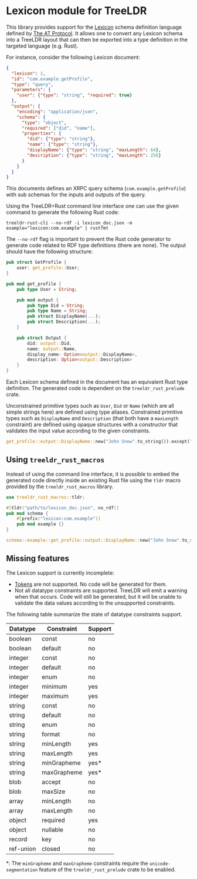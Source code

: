 # Lexicon module for TreeLDR

This library provides support for the [Lexicon](https://atproto.com/guides/lexicon) schema definition language defined by [The AT Protocol](https://atproto.com/). It allows one to convert any Lexicon schema into a TreeLDR layout that can then be exported into a type definition in the targeted language (e.g. Rust).

For instance, consider the following Lexicon document:
```json
{
  "lexicon": 1,
  "id": "com.example.getProfile",
  "type": "query",
  "parameters": {
    "user": {"type": "string", "required": true}
  },
  "output": {
    "encoding": "application/json",
    "schema": {
      "type": "object",
      "required": ["did", "name"],
      "properties": {
        "did": {"type": "string"},
        "name": {"type": "string"},
        "displayName": {"type": "string", "maxLength": 64},
        "description": {"type": "string", "maxLength": 256}
      }
    }
  }
}
```
This documents defines an XRPC query schema (`com.example.getProfile`) with sub schemas for the inputs and outputs of the query.

Using the TreeLDR+Rust command line interface one can use the given command to generate the following Rust code:
```
treeldr-rust-cli --no-rdf -i lexicon_doc.json -m example="lexicon:com.example" | rustfmt
```
The `--no-rdf` flag is important to prevent the Rust code generator to generate code related to RDF type definitions (there are none). The output should have the following structure:
```rust
pub struct GetProfile {
	user: get_profile::User;
}

pub mod get_profile {
	pub type User = String;

	pub mod output {
		pub type Did = String;
		pub type Name = String;
		pub struct DisplayName(...);
		pub struct Description(...);
	}

	pub struct Output {
		did: output::Did,
		name: output::Name,
		display_name: Option<output::DisplayName>,
		description: Option<output::Description>
	}
}
```
Each Lexicon schema defined in the document has an equivalent Rust type definition. The generated code is dependent on the `treeldr_rust_prelude` crate.

Unconstrained primitive types such as `User`, `Did` or `Name` (which are all simple strings here) are defined using type aliases. Constrained primitive types such as `DisplayName` and `Description` (that both have a `maxLength` constraint) are defined using opaque structures with a constructor that validates the input value according to the given constraints.
```rust
get_profile::output::DisplayName::new("John Snow".to_string()).except("invalid display name")
```

## Using `treeldr_rust_macros`

Instead of using the command line interface, it is possible to embed the generated code directly inside an existing Rust file using the `tldr` macro provided by the `treeldr_rust_macros` library.
```rust
use treeldr_rust_macros::tldr;

#[tldr("path/to/lexicon_doc.json", no_rdf)]
pub mod schema {
	#[prefix("lexicon:com.example")]
	pub mod example {}
}

schema::example::get_profile::output::DisplayName::new("John Snow".to_string()).except("invalid display name")
```

## Missing features

The Lexicon support is currently incomplete:
  - [Tokens](https://atproto.com/guides/lexicon#tokens) are not supported. No code will be generated for them.
  - Not all datatype constraints are supported. TreeLDR will emit a warning when that occurs. Code will still be generated, but it will be unable to validate the data values according to the unsupported constraints.

The following table summarize the state of datatype constraints support.

Datatype  | Constraint  | Support
--------- | ----------- | -------
boolean   | const       | no
boolean   | default     | no
integer   | const       | no
integer   | default     | no
integer   | enum        | no
integer   | minimum     | yes
integer   | maximum     | yes
string    | const       | no
string    | default     | no
string    | enum        | no
string    | format      | no
string    | minLength   | yes
string    | maxLength   | yes
string    | minGrapheme | yes*
string    | maxGrapheme | yes*
blob      | accept      | no
blob      | maxSize     | no
array     | minLength   | no
array     | maxLength   | no
object    | required    | yes
object    | nullable    | no
record    | key         | no
ref-union | closed      | no

*: The `minGrapheme` and `maxGrapheme` constraints require the `unicode-segmentation` feature of the `treeldr_rust_prelude` crate to be enabled.